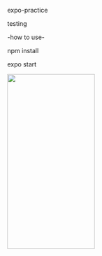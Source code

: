 expo-practice

testing

-how to use-

npm install

expo start

<img src="https://user-images.githubusercontent.com/52617204/147974106-7e738036-7a36-4ab1-953d-17b4f7be624b.png" width="200" height="400"/>
